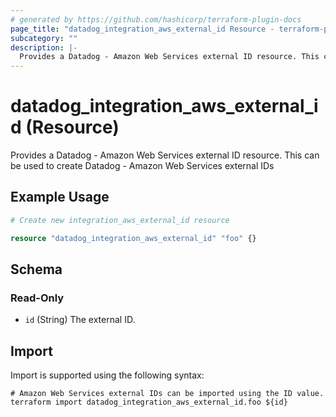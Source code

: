 ```yaml
---
# generated by https://github.com/hashicorp/terraform-plugin-docs
page_title: "datadog_integration_aws_external_id Resource - terraform-provider-datadog"
subcategory: ""
description: |-
  Provides a Datadog - Amazon Web Services external ID resource. This can be used to create Datadog - Amazon Web Services external IDs
---
```


# datadog_integration_aws_external_id (Resource)

Provides a Datadog - Amazon Web Services external ID resource. This can be used to create Datadog - Amazon Web Services external IDs

## Example Usage

```terraform
# Create new integration_aws_external_id resource

resource "datadog_integration_aws_external_id" "foo" {}
```

<!-- schema generated by tfplugindocs -->
## Schema

### Read-Only

- `id` (String) The external ID.

## Import

Import is supported using the following syntax:

```shell
# Amazon Web Services external IDs can be imported using the ID value.
terraform import datadog_integration_aws_external_id.foo ${id}
```
